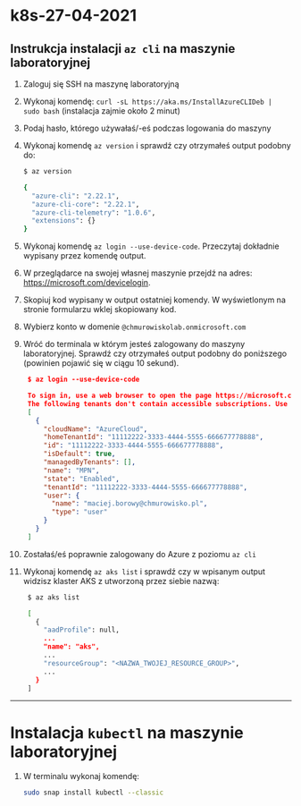 # k8s-27-04-2021

## Instrukcja instalacji `az cli` na maszynie laboratoryjnej

1. Zaloguj się SSH na maszynę laboratoryjną
1. Wykonaj komendę: `curl -sL https://aka.ms/InstallAzureCLIDeb | sudo bash` (instalacja zajmie około 2 minut)
1. Podaj hasło, którego używałaś/-eś podczas logowania do maszyny
1. Wykonaj komendę `az version` i sprawdź czy otrzymałeś output podobny do:

   ```bash
   $ az version

   {
     "azure-cli": "2.22.1",
     "azure-cli-core": "2.22.1",
     "azure-cli-telemetry": "1.0.6",
     "extensions": {}
   }
   ```

1. Wykonaj komendę `az login --use-device-code`. Przeczytaj dokładnie wypisany przez komendę output.
1. W przeglądarce na swojej własnej maszynie przejdź na adres: https://microsoft.com/devicelogin.
1. Skopiuj kod wypisany w output ostatniej komendy. W wyświetlonym na stronie formularzu wklej skopiowany kod.
1. Wybierz konto w domenie `@chmurowiskolab.onmicrosoft.com`
1. Wróć do terminala w którym jesteś zalogowany do maszyny laboratoryjnej. Sprawdź czy otrzymałeś output podobny do poniższego (powinien pojawić się w ciągu 10 sekund).

   ```json
    $ az login --use-device-code

    To sign in, use a web browser to open the page https://microsoft.com/devicelogin and enter the code D4PSWWY76 to authenticate.
    The following tenants don't contain accessible subscriptions. Use 'az login --allow-no-subscriptions' to have tenant level access.
    [
      {
        "cloudName": "AzureCloud",
        "homeTenantId": "11112222-3333-4444-5555-666677778888",
        "id": "11112222-3333-4444-5555-666677778888",
        "isDefault": true,
        "managedByTenants": [],
        "name": "MPN",
        "state": "Enabled",
        "tenantId": "11112222-3333-4444-5555-666677778888",
        "user": {
          "name": "maciej.borowy@chmurowisko.pl",
          "type": "user"
        }
      }
    ]
   ```

1. Zostałaś/eś poprawnie zalogowany do Azure z poziomu `az cli`
1. Wykonaj komendę `az aks list` i sprawdź czy w wpisanym output widzisz klaster AKS z utworzoną przez siebie nazwą:

   ```bash
    $ az aks list

    [
      {
        "aadProfile": null,
        ...
        "name": "aks",
        ...
        "resourceGroup": "<NAZWA_TWOJEJ_RESOURCE_GROUP>",
        ...
      }
    ]
   ```

---

# Instalacja `kubectl` na maszynie laboratoryjnej

1. W terminalu wykonaj komendę:

   ```bash
   sudo snap install kubectl --classic
   ```

